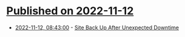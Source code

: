 # [Published on 2022-11-12](index.md)

* [2022-11-12, 08:43:00](https://soylentnews.org/meta/article.pl?sid=22/11/12/0850209&from=rss) - [Site Back Up After Unexpected Downtime](https://soylentnews.org/meta/article.pl?sid=22/11/12/0850209&from=rss)
